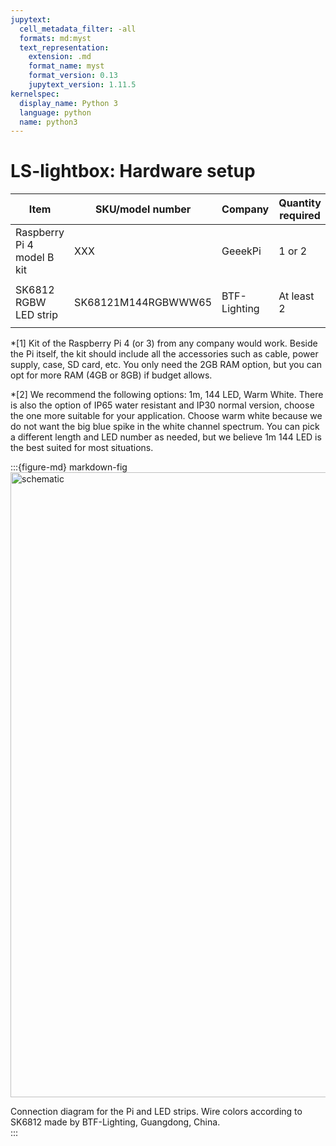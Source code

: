```yaml
---
jupytext:
  cell_metadata_filter: -all
  formats: md:myst
  text_representation:
    extension: .md
    format_name: myst
    format_version: 0.13
    jupytext_version: 1.11.5
kernelspec:
  display_name: Python 3
  language: python
  name: python3
---
```


# LS-lightbox: Hardware setup


| Item  | SKU/model number | Company  | Quantity required | Price | Link   | Note |
|-------|------------------|----------|-------------------|-------|--------|------|
| Raspberry Pi 4 model B kit | XXX | GeeekPi | 1 or 2 | $200 | [Amazon](https://www.amazon.com/GeeekPi-Raspberry-2GB-Starter-Kit/dp/B0B7DFF7TY/ref=sr_1_5?crid=1BQNGTSE4SSDJ&keywords=raspberry+pi+4+kit&qid=1674623289&sprefix=raspberry+pi+4+kit%2Caps%2C121&sr=8-5&ufe=app_do%3Aamzn1.fos.f5122f16-c3e8-4386-bf32-63e904010ad0) | [1] |
|   |  |   |   |  |  |  |
| SK6812 RGBW LED strip | SK68121M144RGBWWW65 | BTF-Lighting | At least 2 | $35 | [Amazon](https://www.amazon.com/BTF-LIGHTING-Individually-Addressable-Flexible-Waterproof/dp/B01N2PCIB9/ref=sr_1_6?crid=3OWYKHJC7QV57&keywords=sk6812%2Bwarm&qid=1674596692&sprefix=sk6812%2Bwarm%2Caps%2C104&sr=8-6&th=1) | [2] |
|   |  |   |   |  |  |  |

*[1] Kit of the Raspberry Pi 4 (or 3) from any company would work. Beside the Pi itself, the kit should include all the accessories such as cable, power supply, case, SD card, etc. You only need the 2GB RAM option, but you can opt for more RAM (4GB or 8GB) if budget allows.

*[2] We recommend the following options: 1m, 144 LED, Warm White. There is also the option of IP65 water resistant and IP30 normal version, choose the one more suitable for your application. Choose warm white because we do not want the big blue spike in the white channel spectrum. You can pick a different length and LED number as needed, but we believe 1m 144 LED is the best suited for most situations.

:::{figure-md} markdown-fig
<img src="images/raspberry-pi.png" alt="schematic" class="bg-primary mb-1" width="1000px">

Connection diagram for the Pi and LED strips. Wire colors according to SK6812 made by BTF-Lighting, Guangdong, China.  
:::